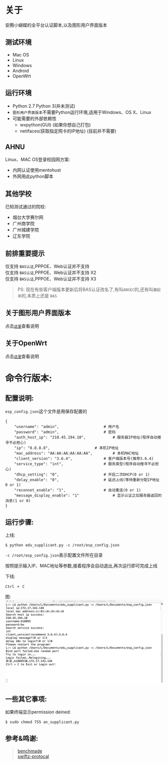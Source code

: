 # 关于
安腾小蝴蝶的全平台认证脚本,以及图形用户界面版本  

## 测试环境
* Mac OS
* Linux
* Windows
* Android
* OpenWrt

## 运行环境
* Python 2.7 Python 3(并未测试)   
* `图形用户界面版本`不需要Python运行环境,适用于Windows、OS X、Linux
* 可能需要的外部依赖性
	- wxpython(GUI) (如果你想自己打包)
	- netifaces(获取指定网卡的IP地址) (目前并不需要)

## AHNU
Linux、MAC OS登录校园网方案:  

* 内网认证使用mentohust  
* 外网用此python脚本

## 其他学校   
已知测试通过的院校:  

* 烟台大学赛尔网
* 广州商学院  
* 广州城建学院
* 辽东学院

## 前排重要提示
仅支持 `BAS认证`,PPPOE、Web认证并不支持  
仅支持 `BAS认证`,PPPOE、Web认证并不支持 X2  
仅支持 `BAS认证`,PPPOE、Web认证并不支持 X3  

> PS: 现在有些客户端版本更新后将BAS认证改名了,有叫`ANSEC`的,还有叫`翼起来`的,本质上还是 `BAS`

## 关于图形用户界面版本
点击[`这里`](https://github.com/lyq1996/an_supplicant/tree/master/gui)查看说明 

## 关于OpenWrt
点击[`这里`](https://github.com/lyq1996/an_supplicant/tree/master/openwrt)查看说明

# 命令行版本:  

## 配置说明:

`esp_config.json`这个文件是用保存配置的

```
{
	"username": "admin",					# 用户名
	"password": "admin",					# 密码
	"auth_host_ip": "210.45.194.10",			# 服务器IP地址(程序自动搜寻不必担心)
	"ip": "8.8.8.8",					# 本机IP地址
	"mac_address": "AA:AA:AA:AA:AA:AA",			# 本机MAC地址
	"client_version": "3.6.4",				# 客户端版本号(推荐3.6.4)
	"service_type": "int",					# 服务类型(程序自动搜寻不必担心)
	"dhcp_setting": "0",					# 开启二次DHCP(0 or 1)
	"delay_enable": "0",					# 延迟上线(等待重新分配IP地址 0 or 1)
	"reconnet_enable": "1",					# 自动重连(0 or 1)
	"message_display_enable": "1"				# 显示认证之后服务器返回的消息(1 or 0)
}
```

## 运行步骤:    

上线:   

```
$ python edu_supplicant.py -c /root/esp_config.json
```

`-c /root/esp_config.json`表示配置文件所在目录

按照提示输入IP、MAC地址等参数,接着程序会自动退出,再次运行即可完成上线

下线: 
``` 
Ctrl ＋ C
```

图:  
![image](/usage.jpg)

## 一些其它事项:   

如果终端显示permission deined:  
```
$ sudo chmod 755 an_supplicant.py
```  

## 参考&鸣谢:  
> [benchmade](https://github.com/gnehsoah/benchmade)  
> [swiftz-protocal](https://github.com/xingrz/swiftz-protocal)
